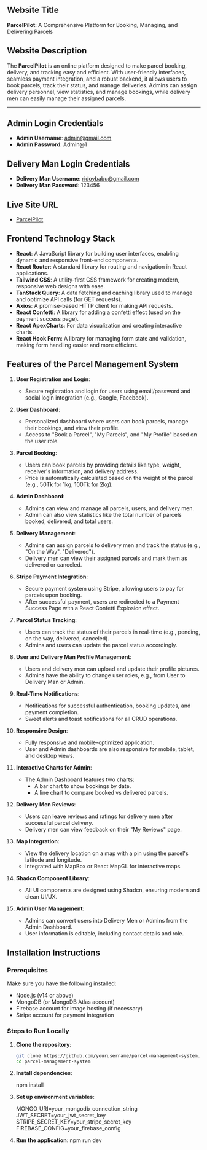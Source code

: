 ## Website Title
**ParcelPilot**: A Comprehensive Platform for Booking, Managing, and Delivering Parcels

## Website Description
The **ParcelPilot** is an online platform designed to make parcel booking, delivery, and tracking easy and efficient. With user-friendly interfaces, seamless payment integration, and a robust backend, it allows users to book parcels, track their status, and manage deliveries. Admins can assign delivery personnel, view statistics, and manage bookings, while delivery men can easily manage their assigned parcels.

---

## Admin Login Credentials

- **Admin Username**: admin@gmail.com
- **Admin Password**: Admin@1

## Delivery Man Login Credentials

- **Delivery Man Username**: ridoybabu@gmail.com
- **Delivery Man Password**: 123456

## Live Site URL

- [ParcelPilot](https://parcel-pilot-72663.web.app/)


## Frontend Technology Stack
- **React**: A JavaScript library for building user interfaces, enabling dynamic and responsive front-end components.
- **React Router**: A standard library for routing and navigation in React applications.
- **Tailwind CSS**: A utility-first CSS framework for creating modern, responsive web designs with ease.
- **TanStack Query**: A data fetching and caching library used to manage and optimize API calls (for GET requests).
- **Axios**: A promise-based HTTP client for making API requests.
- **React Confetti**: A library for adding a confetti effect (used on the payment success page).
- **React ApexCharts**: For data visualization and creating interactive charts.
- **React Hook Form**: A library for managing form state and validation, making form handling easier and more efficient.

## Features of the Parcel Management System

1. **User Registration and Login**:

   - Secure registration and login for users using email/password and social login integration (e.g., Google, Facebook).

2. **User Dashboard**:

   - Personalized dashboard where users can book parcels, manage their bookings, and view their profile.
   - Access to "Book a Parcel", "My Parcels", and "My Profile" based on the user role.

3. **Parcel Booking**:

   - Users can book parcels by providing details like type, weight, receiver's information, and delivery address.
   - Price is automatically calculated based on the weight of the parcel (e.g., 50Tk for 1kg, 100Tk for 2kg).

4. **Admin Dashboard**:

   - Admins can view and manage all parcels, users, and delivery men.
   - Admin can also view statistics like the total number of parcels booked, delivered, and total users.

5. **Delivery Management**:

   - Admins can assign parcels to delivery men and track the status (e.g., "On the Way", "Delivered").
   - Delivery men can view their assigned parcels and mark them as delivered or canceled.

6. **Stripe Payment Integration**:

   - Secure payment system using Stripe, allowing users to pay for parcels upon booking.
   - After successful payment, users are redirected to a Payment Success Page with a React Confetti Explosion effect.

7. **Parcel Status Tracking**:

   - Users can track the status of their parcels in real-time (e.g., pending, on the way, delivered, canceled).
   - Admins and users can update the parcel status accordingly.

8. **User and Delivery Man Profile Management**:

   - Users and delivery men can upload and update their profile pictures.
   - Admins have the ability to change user roles, e.g., from User to Delivery Man or Admin.

9. **Real-Time Notifications**:

   - Notifications for successful authentication, booking updates, and payment completion.
   - Sweet alerts and toast notifications for all CRUD operations.

10. **Responsive Design**:

    - Fully responsive and mobile-optimized application.
    - User and Admin dashboards are also responsive for mobile, tablet, and desktop views.

11. **Interactive Charts for Admin**:

    - The Admin Dashboard features two charts:
      - A bar chart to show bookings by date.
      - A line chart to compare booked vs delivered parcels.

12. **Delivery Men Reviews**:

    - Users can leave reviews and ratings for delivery men after successful parcel delivery.
    - Delivery men can view feedback on their "My Reviews" page.

13. **Map Integration**:

    - View the delivery location on a map with a pin using the parcel's latitude and longitude.
    - Integrated with MapBox or React MapGL for interactive maps.

14. **Shadcn Component Library**:

    - All UI components are designed using Shadcn, ensuring modern and clean UI/UX.

15. **Admin User Management**:
    - Admins can convert users into Delivery Men or Admins from the Admin Dashboard.
    - User information is editable, including contact details and role.

## Installation Instructions

### Prerequisites

Make sure you have the following installed:

- Node.js (v14 or above)
- MongoDB (or MongoDB Atlas account)
- Firebase account for image hosting (if necessary)
- Stripe account for payment integration

### Steps to Run Locally

1. **Clone the repository**:
   ```bash
   git clone https://github.com/yourusername/parcel-management-system.git
   cd parcel-management-system
   ```
2. **Install dependencies**:

   npm install

3. **Set up environment variables**:

   MONGO_URI=your_mongodb_connection_string
   JWT_SECRET=your_jwt_secret_key
   STRIPE_SECRET_KEY=your_stripe_secret_key
   FIREBASE_CONFIG=your_firebase_config
4. **Run the application**:
    npm run dev
